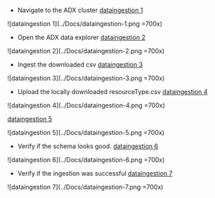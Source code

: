- Navigate to the ADX cluster [dataingestion 1](../Docs/dataingestion-1.png)

 ![dataingestion 1](../Docs/dataingestion-1.png =700x)

 - Open the ADX data explorer [dataingestion 2](../Docs/dataingestion-2.png)

![dataingestion 2](../Docs/dataingestion-2.png =700x)
 - Ingest the downloaded csv [dataingestion 3](../Docs/dataingestion-3.png)

![dataingestion 3](../Docs/dataingestion-3.png =700x)
 - Upload the locally downloaded resourceType.csv [dataingestion 4](../Docs/dataingestion-4.png)

![dataingestion 4](../Docs/dataingestion-4.png =700x)

[dataingestion 5](../Docs/dataingestion-5.png)

![dataingestion 5](../Docs/dataingestion-5.png =700x)
 - Verify if the schema looks good. [dataingestion 6](../Docs/dataingestion-6.png)

 ![dataingestion 6](../Docs/dataingestion-6.png =700x)
 - Verify if the ingestion was successful [dataingestion 7](../Docs/dataingestion-7.png)

![dataingestion 7](../Docs/dataingestion-7.png =700x)